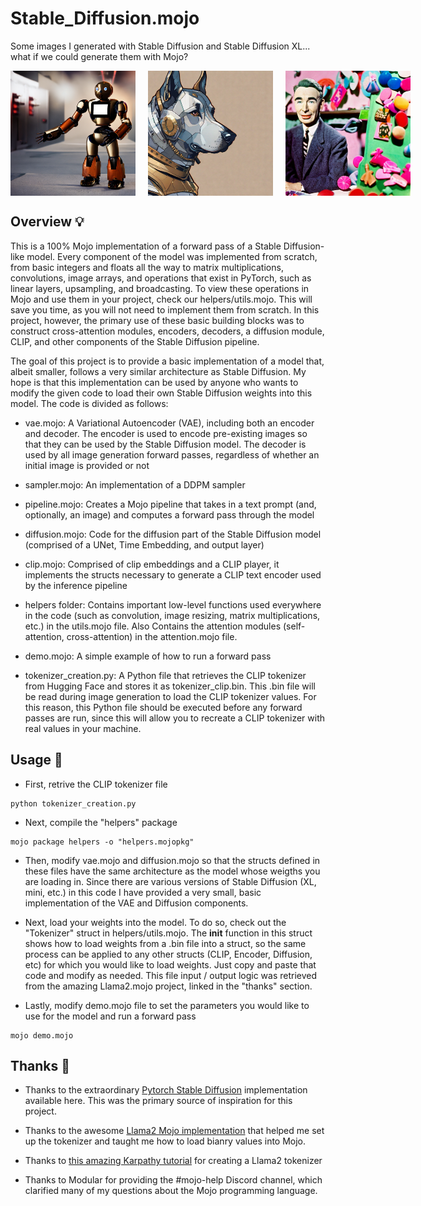 # Stable_Diffusion.mojo

Some images I generated with Stable Diffusion and Stable Diffusion XL... what if we could generate them with Mojo?
<div style="display: flex; justify-content: space-around;">
    <img src="sample_images/2.png" alt="Robot" style="width:200px; height: 200px; margin-right: 20px;"/>
    <img src="sample_images/1.png" alt="Cyberdog" style="width:200px; height: 200px; margin-right: 20px;"/>
    <img src="sample_images/3.png" alt="Candy" style="width:200px; height: 200px; margin-right: 20px;"/>
</div>

## Overview 💡
This is a 100% Mojo implementation of a forward pass of a Stable Diffusion-like model. Every component of the model was implemented from scratch, from basic integers and floats all the way to matrix multiplications, convolutions, image arrays, and operations that exist in PyTorch, such as linear layers, upsampling, and broadcasting. To view these operations in Mojo and use them in your project, check our helpers/utils.mojo. This will save you time, as you will not need to implement them from scratch. In this project, however, the primary use of these basic building blocks was to construct cross-attention modules, encoders, decoders, a diffusion module, CLIP, and other components of the Stable Diffusion pipeline.

The goal of this project is to provide a basic implementation of a model that, albeit smaller, follows a very similar architecture as Stable Diffusion. My hope is that this implementation can be used by anyone who wants to modify the given code to load their own Stable Diffusion weights into this model. The code is divided as follows:

* vae.mojo: A Variational Autoencoder (VAE), including both an encoder and decoder. The encoder is used to encode pre-existing images so that they can be used by the Stable Diffusion model. The decoder is used by all image generation forward passes, regardless of whether an initial image is provided or not

* sampler.mojo: An implementation of a DDPM sampler

* pipeline.mojo: Creates a Mojo pipeline that takes in a text prompt (and, optionally, an image) and computes a forward pass through the model

* diffusion.mojo: Code for the diffusion part of the Stable Diffusion model (comprised of a UNet, Time Embedding, and output layer)

* clip.mojo: Comprised of clip embeddings and a CLIP player, it implements the structs necessary to generate a CLIP text encoder used by the inference pipeline

* helpers folder: Contains important low-level functions used everywhere in the code (such as convolution, image resizing, matrix multiplications, etc.) in the utils.mojo file. Also Contains the attention modules (self-attention, cross-attention) in the attention.mojo file.

* demo.mojo: A simple example of how to run a forward pass

* tokenizer_creation.py: A Python file that retrieves the CLIP tokenizer from Hugging Face and stores it as tokenizer_clip.bin. This .bin file will be read during image generation to load the CLIP tokenizer values. For this reason, this Python file should be executed before any forward passes are run, since this will allow you to recreate a CLIP tokenizer with real values in your machine.


## Usage 🔨

* First, retrive the CLIP tokenizer file 
````
python tokenizer_creation.py
````

* Next, compile the "helpers" package
````
mojo package helpers -o "helpers.mojopkg"
````

* Then, modify vae.mojo and diffusion.mojo so that the structs defined in these files have the same architecture as the model whose weigths you are loading in. Since there are various versions of Stable Diffusion (XL, mini, etc.) in this code I have provided a very small, basic implementation of the VAE and Diffusion components.

* Next, load your weights into the model. To do so, check out the "Tokenizer" struct in helpers/utils.mojo. The __init__ function in this struct shows how to load weights from a .bin file into a struct, so the same process can be applied to any other structs (CLIP, Encoder, Diffusion, etc) for which you would like to load weights. Just copy and paste that code and modify as needed. This file input / output logic was retrieved from the amazing Llama2.mojo project, linked in the "thanks" section. 

* Lastly, modify demo.mojo file to set the parameters you would like to use for the model and run a forward pass
````
mojo demo.mojo
````

## Thanks 🙏

* Thanks to the extraordinary [Pytorch Stable Diffusion](https://github.com/hkproj/pytorch-stable-diffusion) implementation available here. This was the primary source of inspiration for this project.

* Thanks to the awesome [Llama2 Mojo implementation](https://github.com/tairov/llama2.mojo) that helped me set up the tokenizer and taught me how to load bianry values into Mojo.

* Thanks to [this amazing Karpathy tutorial](https://github.com/karpathy/llama2.c/blob/master/tokenizer.py) for creating a Llama2 tokenizer

* Thanks to Modular for providing the #mojo-help Discord channel, which clarified many of my questions about the Mojo programming language.